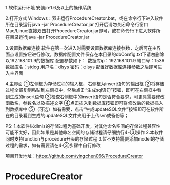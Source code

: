 1.软件运行环境
安装jre1.6及以上的操作系统

2.打开方式
Windows：双击运行ProcedureCreator.bat，或在命令行下进入软件所在目录运行java -jar ProcedureCreator.jar
打开后请勿关闭命令行窗口
Mac/Linux:直接双击打开ProcedureCreator.jar即可，或在命令行下进入软件所在目录运行java -jar ProcedureCreator.jar

3.设置数据库连接
软件在第一次进入时需要设置数据库连接参数，之后可在主界面点设置按钮进行修改，数据库配置文件保存在本目录的dbConfig.txt下请勿删除
以192.168.101.9的数据库 配置参数如下：
数据库ip：192.168.101.9
端口号：1536
数据库名：stdcg
用户名：dlsys
密码：dlsys
配置好数据库连接参数之后即可进入主界面

4.主界面
①左侧框为存储过程的输入框，右侧框为insert语句的输出框
②将存储过程全部复制粘贴到左侧框中，然后点击“生成sql语句”按钮，即可在右侧框中看到生成的insert语句
③检查右侧框中的insert语句是否符合要求，可更具需要修改函数名，参数名以及描述文字
④点击插入到数据库按钮即可将修改后的数据插入到数据库中
⑤（可选）如有需要，点击“生成updateSQL文件”按钮即可在软件所在的目录看到生成的updateSQL文件夹用于上传svn或备份等；

PS:
1.本软件以dlmis的存储过程为基础开发，对其他命名空间的存储过程兼容性可能不太好，因此如果是其他命名空间的存储过程请仔细执行4-③操作
2.本软件同时支持function与procedure开头的存储过程
3.暂不支持需要添加model的存储过程的需求，如有需要请在4-③步骤中自行修改

项目开发地址：https://github.com/yingchen066/ProcedureCreator
   # ProcedureCreator
